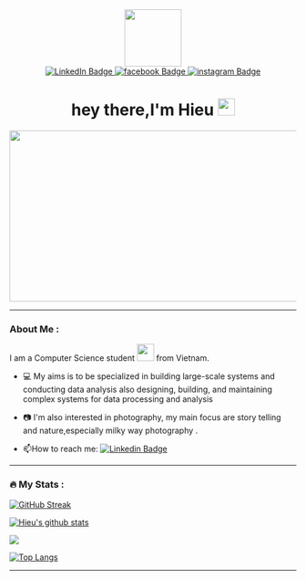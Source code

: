 <div id="header" align="center">
  <img src="https://media.giphy.com/media/M9gbBd9nbDrOTu1Mqx/giphy.gif" width="100"/>
  <div id="badges">
    <a href="your-linkedin-URL">
      <img src="https://img.shields.io/badge/LinkedIn-blue?style=for-the-badge&logo=linkedin&logoColor=white" alt="LinkedIn Badge"/>
    </a>
    <a href="https://www.facebook.com/profile.php?id=100028830143523">
      <img src="https://img.shields.io/badge/Facebook-informational?style=for-the-badge&logo=facebook&logoColor=white" alt="facebook Badge"/>
    </a>
    <a href="https://www.instagram.com/ph1eu/">
      <img src="https://img.shields.io/badge/Instagram-orange?style=for-the-badge&logo=Instagram&logoColor=white" alt="instagram Badge"/>
    </a>
  </div>
  <img src="https://komarev.com/ghpvc/?username=ph1eu&style=flat-square&color=blue" alt=""/>
  <h1>
    hey there,I'm Hieu
    <img src="https://media.giphy.com/media/hvRJCLFzcasrR4ia7z/giphy.gif" width="30px"/>
  </h1>
</div>
<div align="center">
  <img src="https://media.giphy.com/media/dWesBcTLavkZuG35MI/giphy.gif" width="600" height="300"/>
</div>

---

### About Me :
I am a Computer Science student <img src="https://media.giphy.com/media/WUlplcMpOCEmTGBtBW/giphy.gif" width="30"> from Vietnam.

- :computer: My aims is to be specialized in building large-scale systems and conducting data analysis also designing, building, and maintaining complex systems for data processing and analysis

- :camera: I'm also interested in photography, my main focus are story telling and nature,especially milky way photography .

- :mailbox:How to reach me: [![Linkedin Badge](https://img.shields.io/badge/-ph1eu-blue?style=flat&logo=Linkedin&logoColor=white)](https://www.linkedin.com/in/ph1eu/)

---


### :fire: My Stats :
[![GitHub Streak](http://github-readme-streak-stats.herokuapp.com?user=ph1eu&theme=dark&background=000000)](https://git.io/streak-stats)

[![Hieu's github stats](https://github-readme-stats.vercel.app/api?username=ph1eu&count_private=true&show_icons=true&theme=dracula&hide_rank=false)](https://github.com/anuraghazra/github-readme-stats)

![](https://api.githubtrends.io/user/svg/Ph1eu/langs?time_range=one_year&loc_metric=changed&theme=dark)

[![Top Langs](https://github-readme-stats.vercel.app/api/top-langs/?username=ph1eu&layout=compact&theme=vision-friendly-dark)](https://github.com/anuraghazra/github-readme-stats)

---

<!-- ### :writing_hand: Blog Posts -->
<!-- BLOG-POST-LIST:START -->
<!-- BLOG-POST-LIST:END -->

